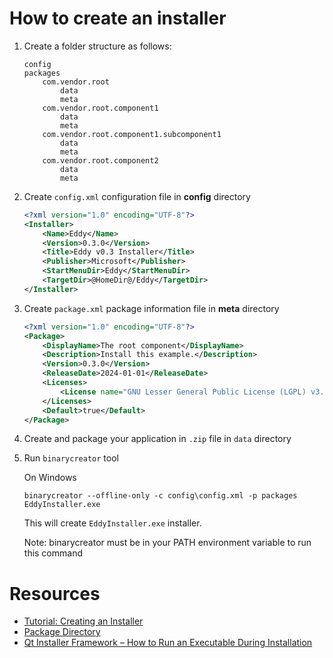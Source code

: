 # How to create an installer

1. Create a folder structure as follows:
    ```
    config
    packages
        com.vendor.root
            data
            meta
        com.vendor.root.component1
            data
            meta
        com.vendor.root.component1.subcomponent1
            data
            meta
        com.vendor.root.component2
            data
            meta
    ```

2. Create `config.xml` configuration file in **config** directory
    ```xml
    <?xml version="1.0" encoding="UTF-8"?>
    <Installer>
        <Name>Eddy</Name>
        <Version>0.3.0</Version>
        <Title>Eddy v0.3 Installer</Title>
        <Publisher>Microsoft</Publisher>
        <StartMenuDir>Eddy</StartMenuDir>
        <TargetDir>@HomeDir@/Eddy</TargetDir>
    </Installer>
    ```

3. Create `package.xml` package information file in **meta** directory
    ```xml
    <?xml version="1.0" encoding="UTF-8"?>
    <Package>
        <DisplayName>The root component</DisplayName>
        <Description>Install this example.</Description>
        <Version>0.3.0</Version>
        <ReleaseDate>2024-01-01</ReleaseDate>
        <Licenses>
            <License name="GNU Lesser General Public License (LGPL) v3.0 Agreement" file="license.txt" />
        </Licenses>
        <Default>true</Default>
    </Package>
    ```

4. Create and package your application in `.zip` file in `data` directory

5. Run `binarycreator` tool

    On Windows
    ```
    binarycreator --offline-only -c config\config.xml -p packages EddyInstaller.exe
    ```

    This will create `EddyInstaller.exe` installer.

    Note: binarycreator must be in your PATH environment variable to run this command

# Resources
- [Tutorial: Creating an Installer](https://doc.qt.io/qtinstallerframework/ifw-tutorial.html)
- [Package Directory](https://doc.qt.io/qtinstallerframework/ifw-component-description.html#package-information-file-syntax)
- [Qt Installer Framework – How to Run an Executable During Installation](https://amin-ahmadi.com/2019/06/29/qt-installer-framework-how-to-run-an-executable-during-installation/)
